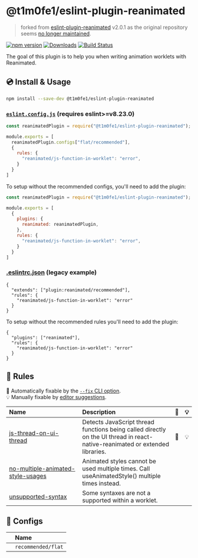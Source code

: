 # @t1m0fe1/eslint-plugin-reanimated

> forked from [eslint-plugin-reanimated](https://www.npmjs.com/package/eslint-plugin-reanimated) v2.0.1 as the original repository seems [no longer maintained](https://github.com/wcandillon/eslint-plugin-reanimated/issues/39).

[![npm version](https://img.shields.io/npm/v/@t1m0fe1/eslint-plugin-reanimated.svg)](https://www.npmjs.com/package/@t1m0fe1/eslint-plugin-reanimated)
[![Downloads](https://img.shields.io/npm/dm/@t1m0fe1/eslint-plugin-reanimated.svg)](https://www.npmjs.com/package/@t1m0fe1/eslint-plugin-reanimated)
[![Build Status](https://github.com/t1m0fe1/eslint-plugin-reanimated/workflows/CI/badge.svg)](https://github.com/t1m0fe1/eslint-plugin-reanimated/actions)

The goal of this plugin is to help you when writing animation worklets with Reanimated.

## 💿 Install & Usage

```sh
npm install --save-dev @t1m0fe1/eslint-plugin-reanimated
```

### [`eslint.config.js`](https://eslint.org/docs/latest/use/configure/configuration-files-new) (requires eslint>=v8.23.0)

```js
const reanimatedPlugin = require("@t1m0fe1/eslint-plugin-reanimated");

module.exports = [
  reanimatedPlugin.configs["flat/recommended"],
  {
    rules: {
      "reanimated/js-function-in-worklet": "error",
    }
  }
]
```

To setup without the recommended configs, you'll need to add the plugin:

```js
const reanimatedPlugin = require("@t1m0fe1/eslint-plugin-reanimated");

module.exports = [
  {
    plugins: {
      reanimated: reanimatedPlugin,
    },
    rules: {
      "reanimated/js-function-in-worklet": "error",
    }
  }
]
```

### **[.eslintrc.json](https://eslint.org/docs/latest/use/configure/configuration-files)** (legacy example)

```jsonc
{
  "extends": ["plugin:reanimated/recommended"],
  "rules": {
    "reanimated/js-function-in-worklet": "error"
  }
}
```

To setup without the recommended rules you'll need to add the plugin:

```jsonc
{
  "plugins": ["reanimated"],
  "rules": {
    "reanimated/js-function-in-worklet": "error"
  }
}
```

## 📖 Rules

<!-- begin auto-generated rules list -->

🔧 Automatically fixable by the [`--fix` CLI option](https://eslint.org/docs/user-guide/command-line-interface#--fix).\
💡 Manually fixable by [editor suggestions](https://eslint.org/docs/latest/use/core-concepts#rule-suggestions).

| Name                                                                                 | Description                                                                                                                  | 🔧 | 💡 |
| :----------------------------------------------------------------------------------- | :--------------------------------------------------------------------------------------------------------------------------- | :- | :- |
| [js-thread-on-ui-thread](docs/rules/js-thread-on-ui-thread.md)                       | Detects JavaScript thread functions being called directly on the UI thread in react-native-reanimated or extended libraries. | 🔧 | 💡 |
| [no-multiple-animated-style-usages](docs/rules/no-multiple-animated-style-usages.md) | Animated styles cannot be used multiple times. Call useAnimatedStyle() multiple times instead.                               |    |    |
| [unsupported-syntax](docs/rules/unsupported-syntax.md)                               | Some syntaxes are not a supported within a worklet.                                                                          |    |    |

<!-- end auto-generated rules list -->

## 🔧 Configs

<!-- begin auto-generated configs list -->

|    | Name               |
| :- | :----------------- |
|    | `recommended/flat` |

<!-- end auto-generated configs list -->
